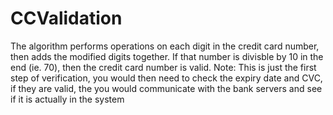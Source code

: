 # CCValidation

The algorithm performs operations on each digit in the credit card number, then adds the modified digits together. If that number is divisble by 10 in the end (ie. 70), then the credit card number is valid. Note: This is just the first step of verification, you would then need to check the expiry date and CVC, if they are valid, the you would communicate with the bank servers and see if it is actually in the system
